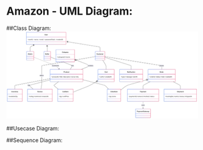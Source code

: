 # Amazon - UML Diagram:

##Class Diagram:
![class diagram](class.jpg.png)

##Usecase Diagram:


##Sequence Diagram:
